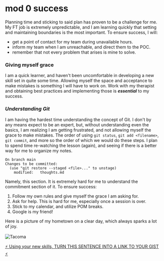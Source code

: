 # mod 0 success
Planning time and sticking to said plan has proven to be a challenge for me. My FT job is extremely unpredictable, and I am learning quickly that setting and maintaining boundaries is the most important. 
To ensure success, I will: 
* get a point of contact for my team during unavailable hours. 
* inform my team when I am unreachable, and direct them to the POC. 
* remember that not every problem that arises is mine to solve. 

### Giving myself grace
I am a quick learner, and haven't been uncomfortable in developing a new skill set in quite some time. 
Allowing myself the space and acceptance to make mistakes is something I will have to work on. Work with my therapist
and obtaining best practices and implementing those is **_essential_** to my success. 

### *Understanding Git*
I am having the hardest time understanding the concept of Git. I don't by any means expect to be an expert, but, without understanding even the basics, 
I am realizing I am getting frustrated, and not allowing myself the grace to make mistakes. The order of using `git status`, `git add <filename>`, `git commit`,
and more so the order of which we would do these steps. I plan to spend time re-watching the lesson (again), and seeing if there is a better way for me to 
organize my notes. 
```
On branch main
Changes to be committed:
  (use "git restore --staged <file>..." to unstage)
	modified:   thoughts.md
  ```
  Namely, this section. It is extremely hard for me to understand the commitment section of it.
  To ensure success: 
  1. Follow my own rules and give myself the grace I am asking for. 
  2. Ask for help. This is hard for me, especially once a session is over. 
  3. Stick to my calendar, and utilize POM breaks. 
  4. Google is my friend! 
  
  Here is a picture of my hometown on a clear day, which always sparks a lot of joy. 
  <br>
  <br>
  ![Tacoma](https://user-images.githubusercontent.com/105073232/168695171-1a128f2f-b240-48a6-bcf9-7c9f8e852514.jpeg)

  
  [⚡️ Using your new skills, TURN THIS SENTENCE INTO A LINK TO YOUR GIST ⚡️](https://www.youtube.com/watch?v=6NUYZ6enM2I)
